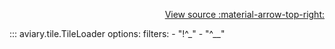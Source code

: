 <div style="text-align: right;" markdown>

[View source :material-arrow-top-right:][GitHub]

  [GitHub]: https://github.com/geospaitial-lab/aviary/blob/main/aviary/tile/tile_loader.py

</div>

::: aviary.tile.TileLoader
    options:
      filters:
      - "!^_"
      - "^__"

